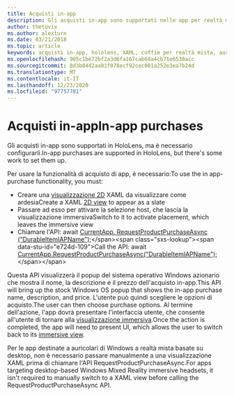 ```yaml
---
title: Acquisti in-app
description: Gli acquisti in-app sono supportati nelle app per realtà mista, ma è necessario configurarli.
author: thetuvix
ms.author: alexturn
ms.date: 03/21/2018
ms.topic: article
keywords: acquisti in-app, hololens, XAML, cuffie per realtà mista, auricolare di realtà mista di Windows, auricolare della realtà virtuale
ms.openlocfilehash: 905c1be72bf2a3d6fa167cab68a4cb71e6538acc
ms.sourcegitcommit: 8d3b84d2aa01f078ecf92cec001a252e3ea7b24d
ms.translationtype: MT
ms.contentlocale: it-IT
ms.lasthandoff: 12/23/2020
ms.locfileid: "97757781"
---
```

# <a name="in-app-purchases"></a><span data-ttu-id="e724d-104">Acquisti in-app</span><span class="sxs-lookup"><span data-stu-id="e724d-104">In-app purchases</span></span>

<span data-ttu-id="e724d-105">Gli acquisti in-app sono supportati in HoloLens, ma è necessario configurarli.</span><span class="sxs-lookup"><span data-stu-id="e724d-105">In-app purchases are supported in HoloLens, but there's some work to set them up.</span></span>

<span data-ttu-id="e724d-106">Per usare la funzionalità di acquisto di app, è necessario:</span><span class="sxs-lookup"><span data-stu-id="e724d-106">To use the in app-purchase functionality, you must:</span></span>
* <span data-ttu-id="e724d-107">Creare una [visualizzazione 2D](../design/app-views.md) XAML da visualizzare come ardesia</span><span class="sxs-lookup"><span data-stu-id="e724d-107">Create a XAML [2D view](../design/app-views.md) to appear as a slate</span></span>
* <span data-ttu-id="e724d-108">Passare ad esso per attivare la selezione host, che lascia la visualizzazione immersiva</span><span class="sxs-lookup"><span data-stu-id="e724d-108">Switch to it to activate placement, which leaves the immersive view</span></span>
* <span data-ttu-id="e724d-109">Chiamare l'API: await [CurrentApp. RequestProductPurchaseAsync ("DurableItemIAPName");](https://docs.microsoft.com/uwp/api/windows.applicationmodel.store.currentapp#Windows_ApplicationModel_Store_CurrentApp_RequestProductPurchaseAsync_System_String_)</span><span class="sxs-lookup"><span data-stu-id="e724d-109">Call the API: await [CurrentApp.RequestProductPurchaseAsync("DurableItemIAPName");](https://docs.microsoft.com/uwp/api/windows.applicationmodel.store.currentapp#Windows_ApplicationModel_Store_CurrentApp_RequestProductPurchaseAsync_System_String_)</span></span>

<span data-ttu-id="e724d-110">Questa API visualizzerà il popup del sistema operativo Windows azionario che mostra il nome, la descrizione e il prezzo dell'acquisto in-app.</span><span class="sxs-lookup"><span data-stu-id="e724d-110">This API will bring up the stock Windows OS popup that shows the in-app purchase name, description, and price.</span></span> <span data-ttu-id="e724d-111">L'utente può quindi scegliere le opzioni di acquisto.</span><span class="sxs-lookup"><span data-stu-id="e724d-111">The user can then choose purchase options.</span></span> <span data-ttu-id="e724d-112">Al termine dell'azione, l'app dovrà presentare l'interfaccia utente, che consente all'utente di tornare alla [visualizzazione immersiva](../design/app-views.md).</span><span class="sxs-lookup"><span data-stu-id="e724d-112">Once the action is completed, the app will need to present UI, which allows the user to switch back to its [immersive view](../design/app-views.md).</span></span>

<span data-ttu-id="e724d-113">Per le app destinate a auricolari di Windows a realtà mista basate su desktop, non è necessario passare manualmente a una visualizzazione XAML prima di chiamare l'API RequestProductPurchaseAsync.</span><span class="sxs-lookup"><span data-stu-id="e724d-113">For apps targeting desktop-based Windows Mixed Reality immersive headsets, it isn't required to manually switch to a XAML view before calling the RequestProductPurchaseAsync API.</span></span>
